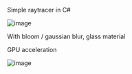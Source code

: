 Simple raytracer in C#

![image](https://github.com/svrij22/TestWritable/assets/49317209/f353a114-ad11-45a1-91be-b74efae32a55)

With bloom / gaussian blur, glass material

GPU acceleration

![image](https://github.com/svrij22/TestWritable/assets/49317209/e39a2efe-58e2-4692-a36f-8e99aa7f259b)
